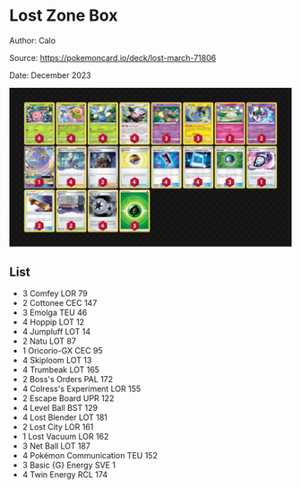 # Lost Zone Box

Author: Calo

Source: <https://pokemoncard.io/deck/lost-march-71806>

Date: December 2023

![decklist](../../images/PAR/Lost%20Zone%20Box/5-%20Lost%20Zone%20Box.png)

## List

* 3 Comfey LOR 79
* 2 Cottonee CEC 147
* 3 Emolga TEU 46
* 4 Hoppip LOT 12
* 4 Jumpluff LOT 14
* 2 Natu LOT 87
* 1 Oricorio-GX CEC 95
* 4 Skiploom LOT 13
* 4 Trumbeak LOT 165
* 2 Boss's Orders PAL 172
* 4 Colress's Experiment LOR 155
* 2 Escape Board UPR 122
* 4 Level Ball BST 129
* 4 Lost Blender LOT 181
* 2 Lost City LOR 161
* 1 Lost Vacuum LOR 162
* 3 Net Ball LOT 187
* 4 Pokémon Communication TEU 152
* 3 Basic {G} Energy SVE 1
* 4 Twin Energy RCL 174
